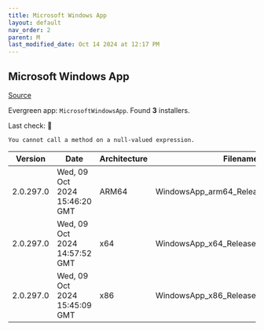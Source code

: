 ```yaml
---
title: Microsoft Windows App
layout: default
nav_order: 2
parent: M
last_modified_date: Oct 14 2024 at 12:17 PM
---
```


## Microsoft Windows App

[Source](https://learn.microsoft.com/en-us/windows-app/whats-new)

Evergreen app: `MicrosoftWindowsApp`. Found **3** installers.

Last check: 🔴
```
You cannot call a method on a null-valued expression.
```

| Version   | Date                          | Architecture | Filename                                | URI                                                                                                                                    |
| --------- | ----------------------------- | ------------ | --------------------------------------- | -------------------------------------------------------------------------------------------------------------------------------------- |
| 2.0.297.0 | Wed, 09 Oct 2024 15:46:20 GMT | ARM64        | WindowsApp_arm64_Release_2.0.297.0.msix | [https://query.prod.cms.rt.microsoft.com/cms/api/am/binary/RW1q9Pr](https://query.prod.cms.rt.microsoft.com/cms/api/am/binary/RW1q9Pr) |
| 2.0.297.0 | Wed, 09 Oct 2024 14:57:52 GMT | x64          | WindowsApp_x64_Release_2.0.297.0.msix   | [https://query.prod.cms.rt.microsoft.com/cms/api/am/binary/RW1q9OC](https://query.prod.cms.rt.microsoft.com/cms/api/am/binary/RW1q9OC) |
| 2.0.297.0 | Wed, 09 Oct 2024 15:45:09 GMT | x86          | WindowsApp_x86_Release_2.0.297.0.msix   | [https://query.prod.cms.rt.microsoft.com/cms/api/am/binary/RW1q9Pq](https://query.prod.cms.rt.microsoft.com/cms/api/am/binary/RW1q9Pq) |
